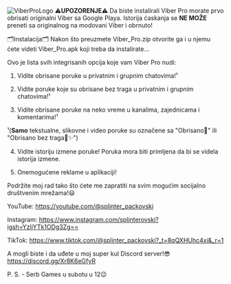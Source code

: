 ![ViberProLogo](https://github.com/user-attachments/assets/9c43ff36-9a7d-4a0f-8ca9-ff356d0e11ac)
⚠️**UPOZORENJE**⚠️
Da biste instalirali Viber Pro morate prvo obrisati originalni Viber sa Google Playa. Istorija ćaskanja se **NE MOŽE** preneti sa originalnog na modovani Viber i obrnuto!

🗂Instalacija🗂
Nakon što preuzmete Viber_Pro.zip otvorite ga i u njemu ćete videti Viber_Pro.apk koji treba da instalirate...


Ovo je lista svih integrisanih opcija koje vam Viber Pro nudi:

1. Vidite obrisane poruke u privatnim i grupnim chatovima!¹

2. Vidite poruke koje su obrisane bez traga u privatnim i grupnim chatovima!¹

3. Vidite obrisane poruke na neko vreme u kanalima, zajednicama i komentarima!¹

¹(**Samo** tekstualne, slikovne i video poruke su označene sa "Obrisano🚫" ili "Obrisano bez traga🚫✨️")

4. Vidite istoriju izmene poruke! Poruka mora biti primljena da bi se videla istorija izmene.

5. Onemogućene reklame u aplikaciji!


Podržite moj rad tako što ćete me zapratiti na svim mogućim socijalno društvenim mrežama!😃

YouTube: https://youtube.com/@splinter_packovski

Instagram: https://www.instagram.com/splinterovski?igsh=YzljYTk1ODg3Zg==

TikTok: https://www.tiktok.com/@splinter_packovski?_t=8qQXHUhc4xi&_r=1

A mogli biste i da uđete u moj super kul Discord server!😎
https://discord.gg/Xr8K6eGfyR

P. S. - Serb Games u subotu u 12😉
